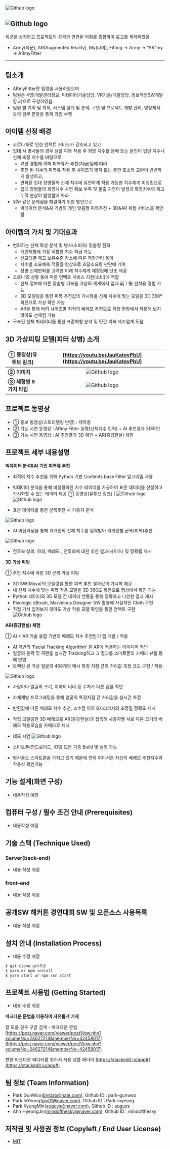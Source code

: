 ﻿![Github logo](https://github.com/osamhack2020/WEB_AI-based-3D-and-AR-Fitting-Fitter_ARmyFitter/blob/master/folder/fitter_logo2.jpg?raw=true)

![Github logo](https://github.com/osamhack2020/WEB_AI-based-3D-and-AR-Fitting-Fitter_ARmyFitter/blob/master/folder/logo_title.png?raw=true)
--- 
육군을 상징하고 프로젝트의 성격과 연관된 어휘를 종합하여 로고를 제작하였음
* Army(육군), AR(Augmented Reality), My(나의), Fitting → Army → "AR"my → ARmyFitter
***


## 팀소개
* ARmyFitter란 팀명을 사용하였으며
* 팀원은 4명(개발관리장교, 빅데이터기술담당, VR기술/개발담당, 정보작전SW개발장교)으로 구성하였음.
* 팀원 별 기획 및 계획, 시스템 설계 및 분석, 구현 및 프로젝트 개발 관리, 영상제작 등의 임무 분장을 통해 과업 수행

## 아이템 선정 배경
* 코로나19로 인한 언택트 서비스가 강조되고 있고
* 입대 시 병사들의 경우 샘플 피복 착용 후 희망 치수를 분배 또는 본인이 입던 치수나 신체 측정 치수를 바탕으로
  * 교관 경험에 의해 피복류가 추천(지급)됨에 따라
  * 추천 된 치수의 피복류 착용 후 사이즈가 맞지 않는 불편 호소와 교환이 빈번하게 발생하고,
  * 변화된 입대 장병들의 신체 치수에 유연하게 적용 가능한 치수체계 미정립으로
  * 입대 장병들의 희망치수 사전 확보 부족 및 불출 지연이 발생과 특정치수의 재고 누적 현상이 발생함에 따라 
* 위와 같은 문제점을 해결하기 위한 방안으로
  * 빅데이터 분석&AI 기반의 개인 맞춤형 피복추천 + 3D&AR 체험 서비스를 제안함

## 아이템의 가치 및 기대효과
* 변화하는 신체 특성 분석 및 병사(소비자) 맞춤형 진화
  * 개인체형에 가장 적합한 치수 지급 가능
  * 신교대별 재고 보유수준 감소에 따른 저장관리 용이
  * 치수별 소요예측 적중률 향상으로 조달소요량 판단에 기여 
  * 장병 신체변화를 고려한 미래 치수체계 재정립에 단초 제공
* 코로나19 상황 등에 따른 언택트 서비스 지원(소비)에 적합
  * 신체 정보에 따른 맞춤형 피복을 가상의 세계에서 입대 前 / 後 선착용 경험 가능
  * 3D 모델링을 통한 피복 추천값의 가시화롤 신체 치수에 맞는 모델을 3D 360º 회전으로 가상 확인 가능
  * AR을 통해 머리 사이즈별 최적의 베레모 추천으로 직접 현장에서 착용해 보지 않아도 선체험 가능
* 구축된 신체 빅데이터를 통한 표준체형 분석 및 민간 피복 제조업계 도움 

## 3D 가상피팅 모델(피터 상병) 소개
① 동영상(유투브 링크) | [https://youtu.be/JauKatovPbU](https://youtu.be/JauKatovPbU) 
------------ | :-------------: 
**② 이미지** | ![Github logo](https://github.com/osamhack2020/WEB_AI-based-3D-and-AR-Fitting-Fitter_ARmyFitter/blob/master/folder/fitter_one_small2.jpg?raw=true)  
**③ 체형별 9가지 타입** | ![Github logo](https://github.com/osamhack2020/WEB_AI-based-3D-and-AR-Fitting-Fitter_ARmyFitter/blob/master/folder/fitter(9).jpg?raw=true)


## 프로젝트 동영상
* ① 홍보 동영상(스토리텔링 반영) : 제작중
* ② 기능 시연 동영상 : ARmy Fitter 실행(신체치수 입력) + AI 추천결과 3D확인
* ③ 기능 시연 동영상 : AI 추천결과 3D 확인 + AR(증강현실) 체험


## 프로젝트 세부 내용설명
**빅데이터 분석&AI 기반 피복류 추천**
* 최적의 치수 추천을 위해 Python 기반 Contents base Filter 알고리즘 사용
* 빅데이터 분석을 통해 비정형화된 치수 테이터를 가공하여 표준 데이터를 산정하고 가시화할 수 있는 데이터 제공
① 동영상(유투브 링크) | ![Github logo](https://github.com/osamhack2020/WEB_AI-based-3D-and-AR-Fitting-Fitter_ARmyFitter/blob/master/folder/recommendation9_2.jpg?raw=true)
![Github logo](https://github.com/osamhack2020/WEB_AI-based-3D-and-AR-Fitting-Fitter_ARmyFitter/blob/master/folder/recommendation9_2.jpg?raw=true)

* 표준 데이터를 통한 군복추천 시 가중치 분석

![Github logo](https://github.com/osamhack2020/WEB_AI-based-3D-and-AR-Fitting-Fitter_ARmyFitter/blob/master/folder/recommendation2_2.jpg?raw=true)

* AI 머신러닝을 통해 개개인의 신체 치수를 입력받아 개개인별 군복(피복)추천

![Github logo](https://github.com/osamhack2020/WEB_AI-based-3D-and-AR-Fitting-Fitter_ARmyFitter/blob/master/folder/recommendation3.jpg?raw=true)

* 전투복 상의, 하의, 베레모 , 전투화에 대한 추천 결과(사이즈) 및 정확률 제시

**3D 가상 피팅**

➀ 추천 치수에 따른 3D 군복 가상 피팅
* 3D SW(Maya)의 모델링을 통한 피복 추천 결과값의 가시화 제공
* 내 신체 치수에 맞는 피복 착용 모델을 3D 360도 회전으로 웹상에서 확인 가능 
* Python 데이터와 3D 모델 간 데이터 연동을 통해 정확하고 다양한 결과 제시
* Pixologic zBrush, Marvelous Designer SW 활용해 사실적인 Cloth 구현
* 직접 가서 입어보지 않아도 가상 착용 모델 확인을 통한 언택트 구현
![Github logo](https://github.com/osamhack2020/WEB_AI-based-3D-and-AR-Fitting-Fitter_ARmyFitter/blob/master/folder/recommendation7.jpg?raw=true)

**AR(증강현실) 체험**

➀ AI + AR 기술 융합 기반의 베레모 치수 추천받기 앱 개발 / 적용
* AI 기반의 ‘Facial Tracking Algorithm’ 을 AR에 적용하는 아이디어 착안
* 얼굴의 윤곽 및 곡면을 실시간 Tracking하고 그 결과를 스마트폰의 카메라 뷰를 통해 반영
* 트랙킹 된 가상 얼굴의 468개의 메시 특정 지점 간의 거리값 측정 코드 구현 / 적용

![Github logo](https://github.com/osamhack2020/WEB_AI-based-3D-and-AR-Fitting-Fitter_ARmyFitter/blob/master/folder/recommendation8.jpg?raw=true)

* 사람마다 얼굴의 크기, 이마의 너비 등 수치가 다른 점을 착안
* 자체개발 프로그래밍을 통해 얼굴의 특정지점 간 거리값을 실시간 측정
* 반환값에 따른 베레모 치수 추천, 소수점 이하 8자리까지의 초정밀 정확도 제시
* 직접 모델링한 3D 베레모를 AR(증강현실)과 접목해 사용자별 서로 다른 크기의 베레모 착용모습을 카메라로 제시

* 데모 시연
![Github logo](https://github.com/osamhack2020/WEB_AI-based-3D-and-AR-Fitting-Fitter_ARmyFitter/blob/master/folder/recommendation6.jpg?raw=true)
* 스마트폰(안드로이드, iOS) 모든 기종 Build 및 실행 가능
* 병사들도 스마트폰을 가지고 있기 때문에 언제 어디서든 자신의 베레모 추천치수와 착용샷 확인가능

##  기능 설계(화면 구성)
* 내용작성 예정

##  컴퓨터 구성 / 필수 조건 안내 (Prerequisites)
* 내용작성 예정

##  기술 스택 (Technique Used)
### Server(back-end)
 -  내용 작성 예정
 
### front-end
 -  내용 작성 예정

## 공개SW 해커톤 경연대회 SW 및 오픈소스 사용목록
 -  내용 작성 예정

## 설치 안내 (Installation Process)
 -  내용 수정 예정
```bash
$ git clone git주소
$ yarn or npm install
$ yarn start or npm run start
```

## 프로젝트 사용법 (Getting Started)
 -  내용 수정 예정

**마크다운 문법을 이용하여 자유롭게 기재**

잘 모를 경우
구글 검색 - 마크다운 문법
[https://post.naver.com/viewer/postView.nhn?volumeNo=24627214&memberNo=42458017](https://post.naver.com/viewer/postView.nhn?volumeNo=24627214&memberNo=42458017)

 편한 마크다운 에디터를 찾아서 사용
 샘플 에디터 [https://stackedit.io/app#](https://stackedit.io/app#)
 
## 팀 정보 (Team Information)
- Park GunWoo(biybab@nate.com), Github ID : park-gunwoo
- Park InYeong(piy01@naver.com), Github ID : Park-inyeong
- Park KyungMin(suguys@naver.com), Github ID : suguys
- Ahn HyeongJin(mindofthesky@naver.com), Github ID : mindofthesky

## 저작권 및 사용권 정보 (Copyleft / End User License)
 * [MIT](https://github.com/osam2020-WEB/Sample-ProjectName-TeamName/blob/master/license.md)
